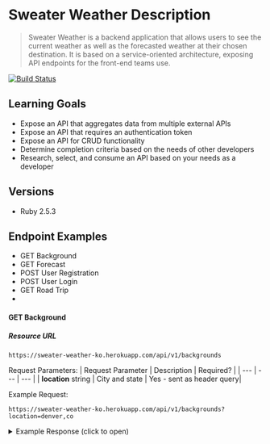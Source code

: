 # Sweater Weather Description
> Sweater Weather is a backend application that allows users to see the current weather as well as the forecasted weather at their chosen destination. It is based on a service-oriented architecture, exposing API endpoints for the front-end teams use.

[![Build Status][travis-image]][travis-url]


## Learning Goals
* Expose an API that aggregates data from multiple external APIs
* Expose an API that requires an authentication token
* Expose an API for CRUD functionality
* Determine completion criteria based on the needs of other developers
* Research, select, and consume an API based on your needs as a developer

## Versions
- Ruby 2.5.3

## Endpoint Examples
- GET Background
- GET Forecast
- POST User Registration
- POST User Login
- GET Road Trip
- 
#### GET Background

##### Resource URL
```
https://sweater-weather-ko.herokuapp.com/api/v1/backgrounds
```
Request Parameters:
| Request Parameter | Description | Required? |
| --- | --- | --- |
| **location** string | City and state | Yes - sent as header query|


Example Request:
```
https://sweater-weather-ko.herokuapp.com/api/v1/backgrounds?location=denver,co
```
<details>
  <summary>Example Response (click to open)</summary>
  <p>
    
```json
{
    "data": {
        "id": null,
        "type": "image",
        "attributes": {
            "image": {
                "location": "denver,co",
                "image_url": "https://images.unsplash.com/photo-1619856699906-09e1f58c98b1?ixid=MnwyMzg5Mjd8MHwxfHNlYXJjaHwxfHxkZW52ZXIlMkNjb3xlbnwwfDB8fHwxNjI0Mjk4ODM1&ixlib=rb-1.2.1"
            },
            "credit": {
                "source": "https://unsplash.com/@rdehamer",
                "author": "Ryan De Hamer"
            },
            "attribution": {
                "source": "https://unsplash.com/",
                "utm_source": "https://sweater-weather-ko.herokuapp.com",
                "utm_referral": "referral"
            }
        }
    }
}
\```
  </p>
  </details>

##### Resource URL
```
https://sweater-weather-ko.herokuapp.com/api/v1/forecast
```
Request Parameters:
| Request Parameter | Description | Required? |
| --- | --- | --- |
| **location** string | City and state | Yes - sent as header query|

Example Request:
```
https://sweater-weather-ko.herokuapp.com/api/v1/forecast?location=denver,co
```
<details>
  <summary>Example Response (click to open)</summary>
  <p>
    
```json
{
    "data": {
        "id": null,
        "type": "forecast",
        "attributes": {
            "current_weather": {
                "datetime": "2021-06-21T18:08:20.000+00:00",
                "sunrise": "2021-06-21T11:32:12.000+00:00",
                "sunset": "2021-06-22T02:31:21.000+00:00",
                "temperature": 62.19,
                "feels_like": 61.25,
                "humidity": 67,
                "uvi": 4.45,
                "visibility": 10000,
                "conditions": "overcast clouds",
                "icon": "04d"
            },
            "daily_weather": [
                {
                    "date": "2021-06-21",
                    "sunrise": "2021-06-21",
                    "sunset": "2021-06-22",
                    "max_temp": 73.27,
                    "min_temp": 53.98,
                    "conditions": "moderate rain",
                    "icon": "10d"
                },
                {
                    "date": "2021-06-22",
                    "sunrise": "2021-06-22",
                    "sunset": "2021-06-23",
                    "max_temp": 94.66,
                    "min_temp": 61.99,
                    "conditions": "clear sky",
                    "icon": "01d"
                },
                {
                    "date": "2021-06-23",
                    "sunrise": "2021-06-23",
                    "sunset": "2021-06-24",
                    "max_temp": 95.29,
                    "min_temp": 69.48,
                    "conditions": "scattered clouds",
                    "icon": "03d"
                },
                {
                    "date": "2021-06-24",
                    "sunrise": "2021-06-24",
                    "sunset": "2021-06-25",
                    "max_temp": 89.24,
                    "min_temp": 65.14,
                    "conditions": "moderate rain",
                    "icon": "10d"
                },
                {
                    "date": "2021-06-25",
                    "sunrise": "2021-06-25",
                    "sunset": "2021-06-26",
                    "max_temp": 65.37,
                    "min_temp": 58.66,
                    "conditions": "moderate rain",
                    "icon": "10d"
                }
            ],
            "hourly_weather": [
                {
                    "time": "18:00:00",
                    "temperature": 62.19,
                    "conditions": "overcast clouds",
                    "icon": "04d"
                },
                {
                    "time": "19:00:00",
                    "temperature": 62.44,
                    "conditions": "overcast clouds",
                    "icon": "04d"
                },
                {
                    "time": "20:00:00",
                    "temperature": 64.38,
                    "conditions": "overcast clouds",
                    "icon": "04d"
                },
                {
                    "time": "21:00:00",
                    "temperature": 67.01,
                    "conditions": "broken clouds",
                    "icon": "04d"
                },
                {
                    "time": "22:00:00",
                    "temperature": 70.14,
                    "conditions": "broken clouds",
                    "icon": "04d"
                },
                {
                    "time": "23:00:00",
                    "temperature": 73.13,
                    "conditions": "scattered clouds",
                    "icon": "03d"
                },
                {
                    "time": "00:00:00",
                    "temperature": 73.27,
                    "conditions": "scattered clouds",
                    "icon": "03d"
                },
                {
                    "time": "01:00:00",
                    "temperature": 72.79,
                    "conditions": "broken clouds",
                    "icon": "04d"
                }
            ]
        }
    }
}
\```
      </p>
  </details>
  
#### POST User Registration

##### Resource URL
```
https://sweater-weather-ko.herokuapp.com/api/v1/users
```
Request Parameters:
| Request Parameter | Description | Required? |
| --- | --- | --- |
| **email** string | Registering user's email | Yes - must be sent in body of request |
| **password** string | Password | Yes - must be sent in body of request |
| **password confirmation** string | Password confirmation | Yes - must be sent in body of request |


Example Request:
```json
{
  "email": "demouser2@example.com",
  "password": "password",
  "password_confirmation": "password"
}
```
<details>
  <summary>Example Response (click to open)</summary>
  <p>
    
```json
{
    "data": {
        "id": "4",
        "type": "users",
        "attributes": {
            "email": "demouser2@example.com",
            "api_key": "vC9iD8f3oDEPk6E-ftFO3w"
        }
    }
}
\```
</p>
</details>

#### POST User Login

##### Resource URL
```
https://sweater-weather-ko.herokuapp.com/api/v1/users
```
Request Parameters:
| Request Parameter | Description | Required? |
| --- | --- | --- |
| **email** string | Registering user's email | Yes - must be sent in body of request |
| **password** string | Password | Yes - must be sent in body of request |

Example Request:
```json
{
  "email": "demouser2@example.com",
  "password": "password"
}
```

<details>
  <summary>Example Response (click to open)</summary>
  <p>
```json
{
    "data": {
        "id": "4",
        "type": "users",
        "attributes": {
            "email": "demouser2@example.com",
            "api_key": "vC9iD8f3oDEPk6E-ftFO3w"
        }
    }
}
\```
</p>
</details>

#### POST Road Trip

##### Resource URL
```
https://sweater-weather-ko.herokuapp.com/api/v1/road_trip
```
Request Parameters:
| Request Parameter | Description | Required? |
| --- | --- | --- |
| **api_key** string | API key provided after registration | Yes - must be sent in body of request |
| **origin** string | City and state where road trip begins | Yes - must be sent in body of request |
| **destination** string | City and state where road trip ends. Must be sent in body of request. | Yes - must be sent in body of request |

Example Request:
```json
{
  "origin": "Denver,CO",
  "destination": "New York, NY",
  "api_key": "PvMs2mOvDYWwEIs_dNGLLQ"
}
```
<details>
  <summary>Example Response (click to open)</summary>
  <p>
```json
{
    "data": {
        "id": null,
        "type": "road_trip",
        "attributes": {
            "start_city": "Denver,CO",
            "end_city": "New York, NY",
            "travel_time": "26:16:46",
            "weather_at_eta": {
                "temperature": 74.08,
                "conditions": "clear sky"
            }
        }
    }
}
\```
</p>
</details>

## Development setup

1. Fork and Clone the repo
2. Install gem packages: `bundle install`
3. Setup the database: `rails db:create`
4. Add protected storage for API keys using installed [figaro gem](https://github.com/laserlemon/figaro): `bundle exec figaro install`
6. Add your API keys to the `config/application.yml` file (links to obtain below)

``` ruby
# config/application.yml

mapquest_consumer_key: <your api key here>
mapquest_consumer_secret: <your api key here>

open_weather_api_key: <your api key here>

unsplash_access_key: <your api key here>
unsplash_secret_key: <your api key here>
```
6. Run test suite with `bundle exec rspec`

## APIs Consumed
[Map Quest](https://developer.mapquest.com/documentation/geocoding-api/) - used for location information

[OpenWeather](https://openweathermap.org/api/one-call-api) - used for weather forecast

[Unsplash](https://unsplash.com/documentation) - used for background image 


<!-- Markdown link & img dfn's -->  
[travis-image]: https://img.shields.io/travis/dbader/node-datadog-metrics/master.svg?style=flat-square
[travis-url]: https://travis-ci.com/github/koshea9/sweater_weather
